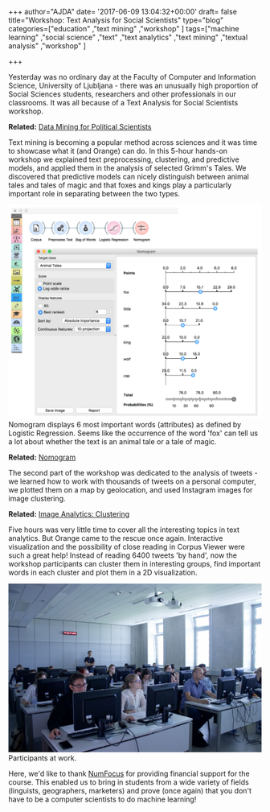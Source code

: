 +++
author="AJDA"
date= '2017-06-09 13:04:32+00:00'
draft= false
title="Workshop: Text Analysis for Social Scientists"
type="blog"
categories=["education" ,"text mining" ,"workshop" ]
tags=["machine learning" ,"social science" ,"text" ,"text analytics" ,"text mining"
  ,"textual analysis" ,"workshop" ]

+++

Yesterday was no ordinary day at the Faculty of Computer and Information Science, University of Ljubljana - there was an unusually high proportion of Social Sciences students, researchers and other professionals in our classrooms. It was all because of a Text Analysis for Social Scientists workshop.


**Related:** [Data Mining for Political Scientists](/blog/2016/11/30/data-mining-for-political-scientists/)


Text mining is becoming a popular method across sciences and it was time to showcase what it (and Orange) can do. In this 5-hour hands-on workshop we explained text preprocessing, clustering, and predictive models, and applied them in the analysis of selected Grimm's Tales. We discovered that predictive models can nicely distinguish between animal tales and tales of magic and that foxes and kings play a particularly important role in separating between the two types.

![](/images/2017/06/Screen-Shot-2017-06-09-at-14.11.34.png)
Nomogram displays 6 most important words (attributes) as defined by Logistic Regression. Seems like the occurrence of the word 'fox' can tell us a lot about whether the text is an animal tale or a tale of magic.


**Related:** [Nomogram](/blog/2017/06/05/nomogram/)


The second part of the workshop was dedicated to the analysis of tweets - we learned how to work with thousands of tweets on a personal computer, we plotted them on a map by geolocation, and used Instagram images for image clustering.


**Related:** [Image Analytics: Clustering](/blog/2017/04/03/image-analytics-clustering/)


Five hours was very little time to cover all the interesting topics in text analytics. But Orange came to the rescue once again. Interactive visualization and the possibility of close reading in Corpus Viewer were such a great help! Instead of reading 6400 tweets 'by hand', now the workshop participants can cluster them in interesting groups, find important words in each cluster and plot them in a 2D visualization.

![](/images/2017/06/IMG_0969.jpg)
Participants at work.

Here, we'd like to thank [NumFocus](https://www.numfocus.org/) for providing financial support for the course. This enabled us to bring in students from a wide variety of fields (linguists, geographers, marketers) and prove (once again) that you don't have to be a computer scientists to do machine learning!


